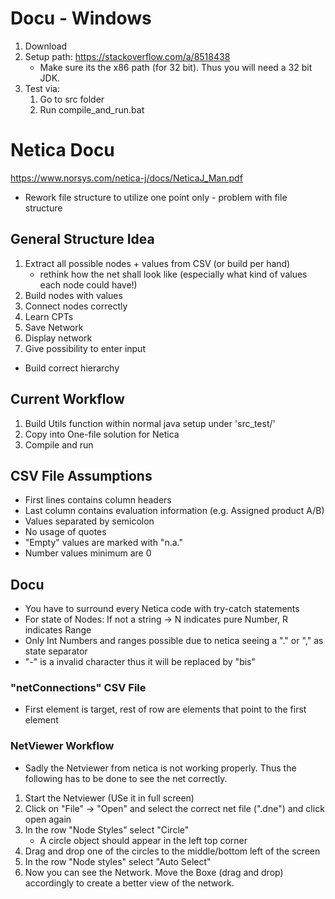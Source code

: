# Docu - Windows
1. Download
2. Setup path: https://stackoverflow.com/a/8518438
    * Make sure its the x86 path (for 32 bit). Thus you will need a 32 bit JDK. 
3. Test via:
    1. Go to src folder
    1. Run compile_and_run.bat
    

# Netica Docu
https://www.norsys.com/netica-j/docs/NeticaJ_Man.pdf
* Rework file structure to utilize one point only - problem with file structure 

## General Structure Idea  
1. Extract all possible nodes + values from CSV (or build per hand)
    * rethink how the net shall look like (especially what kind of values each node could have!)
2. Build nodes with values 
3. Connect nodes correctly 
4. Learn CPTs 
5. Save Network
6. Display network
7. Give possibility to enter input

* Build correct hierarchy 

## Current Workflow
1. Build Utils function within normal java setup under 'src_test/'
2. Copy into One-file solution for Netica
3. Compile and run


## CSV File Assumptions
* First lines contains column headers 
* Last column contains evaluation information (e.g. Assigned product A/B)
* Values separated by semicolon 
* No usage of quotes 
* "Empty" values are marked with "n.a."
* Number values minimum are 0


## Docu
* You have to surround every Netica code with try-catch statements 
* For state of Nodes: If not a string -> N indicates pure Number, R indicates Range
* Only Int Numbers and ranges possible due to netica seeing a "." or "," as state separator 
* "-" is a invalid character thus it will be replaced by "bis"


### "netConnections" CSV File
* First element is target, rest of row are elements that point to the first element

### NetViewer Workflow
* Sadly the Netviewer from netica is not working properly. Thus the following has to be done to see the net correctly.
1. Start the Netviewer (USe it in full screen)
2. Click on "File" -> "Open" and select the correct net file (".dne") and click open again
3. In the row "Node Styles" select "Circle"
    * A circle object should appear in the left top corner 
4. Drag and drop one of the circles to the middle/bottom left of the screen 
5. In the row "Node styles" select "Auto Select"
6. Now you can see the Network. Move the Boxe (drag and drop) accordingly to create a better view of the network. 